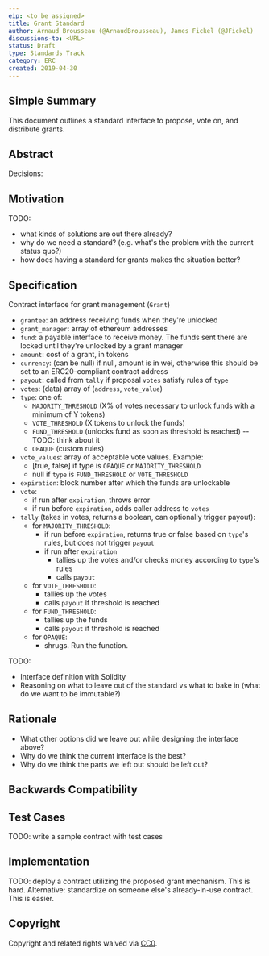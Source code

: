```yaml
---
eip: <to be assigned>
title: Grant Standard
author: Arnaud Brousseau (@ArnaudBrousseau), James Fickel (@JFickel)
discussions-to: <URL>
status: Draft
type: Standards Track
category: ERC
created: 2019-04-30
---
```


## Simple Summary
<!--"If you can't explain it simply, you don't understand it well enough." Provide a simplified and layman-accessible explanation of the EIP.-->
This document outlines a standard interface to propose, vote on, and distribute grants.

## Abstract
<!--A short (~200 word) description of the technical issue being addressed.-->
Decisions:



## Motivation
<!--The motivation is critical for EIPs that want to change the Ethereum protocol. It should clearly explain why the existing protocol specification is inadequate to address the problem that the EIP solves. EIP submissions without sufficient motivation may be rejected outright.-->
TODO:

* what kinds of solutions are out there already?
* why do we need a standard? (e.g. what's the problem with the current status quo?)
* how does having a standard for grants makes the situation better?

## Specification
<!--The technical specification should describe the syntax and semantics of any new feature. The specification should be detailed enough to allow competing, interoperable implementations for any of the current Ethereum platforms (go-ethereum, parity, cpp-ethereum, ethereumj, ethereumjs, and [others](https://github.com/ethereum/wiki/wiki/Clients)).-->
Contract interface for grant management (`Grant`)
* `grantee`: an address receiving funds when they're unlocked
* `grant_manager`: array of ethereum addresses
* `fund`: a payable interface to receive money. The funds sent there are locked until they're unlocked by a grant manager
* `amount`: cost of a grant, in tokens
* `currency`: (can be null) if null, amount is in wei, otherwise this should be set to an ERC20-compliant contract address
* `payout`: called from `tally` if proposal `votes` satisfy rules of `type`
* `votes`: (data) array of (`address`, `vote_value`)
* `type`: one of:
    * `MAJORITY_THRESHOLD` (X% of votes necessary to unlock funds with a minimum of Y tokens)
    * `VOTE_THRESHOLD` (X tokens to unlock the funds)
    * `FUND_THRESHOLD` (unlocks fund as soon as threshold is reached) -- TODO: think about it
    * `OPAQUE` (custom rules)
* `vote_values`: array of acceptable vote values. Example:
    * [true, false] if type is `OPAQUE` or `MAJORITY_THRESHOLD`
    * null if `type` is `FUND_THRESHOLD` or `VOTE_THRESHOLD`
* `expiration`: block number after which the funds are unlockable
* `vote`:
   * if run after `expiration`, throws error
   * if run before `expiration`, adds caller address to `votes`
* `tally` (takes in votes, returns a boolean, can optionally trigger payout):
   * for `MAJORITY_THRESHOLD`:
       * if run before `expiration`, returns true or false based on `type`'s rules, but does not trigger `payout`
       * if run after `expiration`
           * tallies up the votes and/or checks money according to `type`'s rules
           * calls `payout`
  * for `VOTE_THRESHOLD`:
       * tallies up the votes
       * calls `payout` if threshold is reached
  * for `FUND_THRESHOLD`:
       * tallies up the funds
       * calls `payout` if threshold is reached
  * for `OPAQUE`:
       * shrugs. Run the function.

TODO:
* Interface definition with Solidity
* Reasoning on what to leave out of the standard vs what to bake in (what do we want to be immutable?)


## Rationale
<!--The rationale fleshes out the specification by describing what motivated the design and why particular design decisions were made. It should describe alternate designs that were considered and related work, e.g. how the feature is supported in other languages. The rationale may also provide evidence of consensus within the community, and should discuss important objections or concerns raised during discussion.-->

* What other options did we leave out while designing the interface above?
* Why do we think the current interface is the best?
* Why do we think the parts we left out should be left out?

## Backwards Compatibility
<!--All EIPs that introduce backwards incompatibilities must include a section describing these incompatibilities and their severity. The EIP must explain how the author proposes to deal with these incompatibilities. EIP submissions without a sufficient backwards compatibility treatise may be rejected outright.-->


## Test Cases
<!--Test cases for an implementation are mandatory for EIPs that are affecting consensus changes. Other EIPs can choose to include links to test cases if applicable.-->
TODO: write a sample contract with test cases

## Implementation
<!--The implementations must be completed before any EIP is given status "Final", but it need not be completed before the EIP is accepted. While there is merit to the approach of reaching consensus on the specification and rationale before writing code, the principle of "rough consensus and running code" is still useful when it comes to resolving many discussions of API details.-->
TODO: deploy a contract utilizing the proposed grant mechanism. This is hard. Alternative: standardize on someone else's already-in-use contract. This is easier.

## Copyright
Copyright and related rights waived via [CC0](https://creativecommons.org/publicdomain/zero/1.0/).
